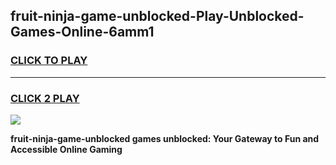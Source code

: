 
## fruit-ninja-game-unblocked-Play-Unblocked-Games-Online-6amm1
<h3>
<a href="https://premium76.site?title=fruit-ninja-game-unblocked&ref=25A">CLICK TO PLAY</a></h3>
<hr>

<h3>
<a href="https://premium76.site?title=fruit-ninja-game-unblocked&ref=25A">CLICK 2 PLAY</a>
  
</h3>

<a href="https://premium76.site?title=fruit-ninja-game-unblocked&ref=25A"><img src="https://clearcache.store/games.png"></a>


**fruit-ninja-game-unblocked games unblocked: Your Gateway to Fun and Accessible Online Gaming**
